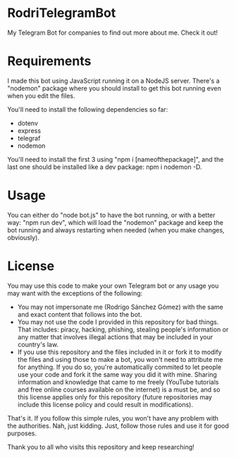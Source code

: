 # RodriTelegramBot
My Telegram Bot for companies to find out more about me. Check it out!

# Requirements
I made this bot using JavaScript running it on a NodeJS server. There's a "nodemon" package where you should install to get this bot running even when you edit the files.

You'll need to install the following dependencies so far:

  - dotenv
  - express
  - telegraf
  - nodemon

You'll need to install the first 3 using "npm i [nameofthepackage]", and the last one should be installed like a dev package: npm i nodemon -D.

# Usage
You can either do "node bot.js" to have the bot running, or with a better way: "npm run dev", which will load the "nodemon" package and keep the bot running and always restarting when needed (when you make changes, obviously).

# License
You may use this code to make your own Telegram bot or any usage you may want with the exceptions of the following:

  - You may not impersonate me (Rodrigo Sánchez Gómez) with the same and exact content that follows into the bot.
  - You may not use the code I provided in this repository for bad things. That includes: piracy, hacking, phishing, stealing people's information or any matter that involves illegal actions that may be included in your country's law.
  - If you use this repository and the files included in it or fork it to modify the files and using those to make a bot, you won't need to attribute me for anything. If you do so, you're automatically commited to let people use your code and fork it the same way you did it with mine. Sharing information and knowledge that came to me freely (YouTube tutorials and free online courses available on the internet) is a must be, and so this license applies only for this repository (future repositories may include this license policy and could result in modifications).

That's it. If you follow this simple rules, you won't have any problem with the authorities. Nah, just kidding. Just, follow those rules and use it for good purposes.

Thank you to all who visits this repository and keep researching!

